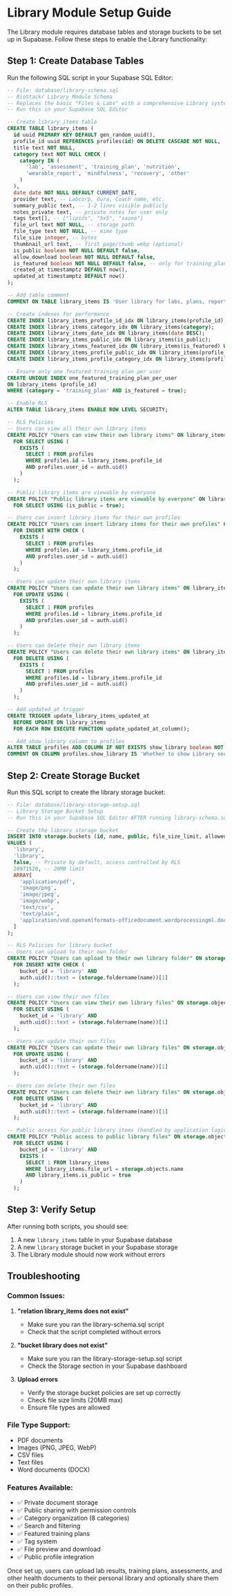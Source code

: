 # Library Module Setup Guide

The Library module requires database tables and storage buckets to be set up in Supabase. Follow these steps to enable the Library functionality:

## Step 1: Create Database Tables

Run the following SQL script in your Supabase SQL Editor:

```sql
-- File: database/library-schema.sql
-- BioStackr Library Module Schema
-- Replaces the basic "Files & Labs" with a comprehensive Library system
-- Run this in your Supabase SQL Editor

-- Create library_items table
CREATE TABLE library_items (
  id uuid PRIMARY KEY DEFAULT gen_random_uuid(),
  profile_id uuid REFERENCES profiles(id) ON DELETE CASCADE NOT NULL,
  title text NOT NULL,
  category text NOT NULL CHECK (
    category IN (
      'lab', 'assessment', 'training_plan', 'nutrition',
      'wearable_report', 'mindfulness', 'recovery', 'other'
    )
  ),
  date date NOT NULL DEFAULT CURRENT_DATE,
  provider text, -- Labcorp, Oura, Coach name, etc.
  summary_public text, -- 1-2 lines visible publicly
  notes_private text, -- private notes for user only
  tags text[], -- ["lipids", "5x5", "sauna"]
  file_url text NOT NULL, -- storage path
  file_type text NOT NULL, -- mime type
  file_size integer, -- bytes
  thumbnail_url text, -- first page/thumb webp (optional)
  is_public boolean NOT NULL DEFAULT false,
  allow_download boolean NOT NULL DEFAULT false,
  is_featured boolean NOT NULL DEFAULT false, -- only for training_plan
  created_at timestamptz DEFAULT now(),
  updated_at timestamptz DEFAULT now()
);

-- Add table comment
COMMENT ON TABLE library_items IS 'User library for labs, plans, reports, and other health documents';

-- Create indexes for performance
CREATE INDEX library_items_profile_id_idx ON library_items(profile_id);
CREATE INDEX library_items_category_idx ON library_items(category);
CREATE INDEX library_items_date_idx ON library_items(date DESC);
CREATE INDEX library_items_public_idx ON library_items(is_public);
CREATE INDEX library_items_featured_idx ON library_items(is_featured) WHERE is_featured = true;
CREATE INDEX library_items_profile_public_idx ON library_items(profile_id, is_public);
CREATE INDEX library_items_profile_category_idx ON library_items(profile_id, category);

-- Ensure only one featured training plan per user
CREATE UNIQUE INDEX one_featured_training_plan_per_user 
ON library_items (profile_id) 
WHERE (category = 'training_plan' AND is_featured = true);

-- Enable RLS
ALTER TABLE library_items ENABLE ROW LEVEL SECURITY;

-- RLS Policies
-- Users can view all their own library items
CREATE POLICY "Users can view their own library items" ON library_items
  FOR SELECT USING (
    EXISTS (
      SELECT 1 FROM profiles 
      WHERE profiles.id = library_items.profile_id 
      AND profiles.user_id = auth.uid()
    )
  );

-- Public library items are viewable by everyone
CREATE POLICY "Public library items are viewable by everyone" ON library_items
  FOR SELECT USING (is_public = true);

-- Users can insert library items for their own profiles
CREATE POLICY "Users can insert library items for their own profiles" ON library_items
  FOR INSERT WITH CHECK (
    EXISTS (
      SELECT 1 FROM profiles 
      WHERE profiles.id = library_items.profile_id 
      AND profiles.user_id = auth.uid()
    )
  );

-- Users can update their own library items
CREATE POLICY "Users can update their own library items" ON library_items
  FOR UPDATE USING (
    EXISTS (
      SELECT 1 FROM profiles 
      WHERE profiles.id = library_items.profile_id 
      AND profiles.user_id = auth.uid()
    )
  );

-- Users can delete their own library items
CREATE POLICY "Users can delete their own library items" ON library_items
  FOR DELETE USING (
    EXISTS (
      SELECT 1 FROM profiles 
      WHERE profiles.id = library_items.profile_id 
      AND profiles.user_id = auth.uid()
    )
  );

-- Add updated_at trigger
CREATE TRIGGER update_library_items_updated_at 
  BEFORE UPDATE ON library_items
  FOR EACH ROW EXECUTE FUNCTION update_updated_at_column();

-- Add show_library column to profiles
ALTER TABLE profiles ADD COLUMN IF NOT EXISTS show_library boolean NOT NULL DEFAULT true;
COMMENT ON COLUMN profiles.show_library IS 'Whether to show Library section on public profile';
```

## Step 2: Create Storage Bucket

Run this SQL script to create the library storage bucket:

```sql
-- File: database/library-storage-setup.sql
-- Library Storage Bucket Setup
-- Run this in your Supabase SQL Editor AFTER running library-schema.sql

-- Create the library storage bucket
INSERT INTO storage.buckets (id, name, public, file_size_limit, allowed_mime_types)
VALUES (
  'library',
  'library',
  false, -- Private by default, access controlled by RLS
  20971520, -- 20MB limit
  ARRAY[
    'application/pdf',
    'image/png',
    'image/jpeg',
    'image/webp',
    'text/csv',
    'text/plain',
    'application/vnd.openxmlformats-officedocument.wordprocessingml.document'
  ]
);

-- RLS Policies for library bucket
-- Users can upload to their own folder
CREATE POLICY "Users can upload to their own library folder" ON storage.objects
  FOR INSERT WITH CHECK (
    bucket_id = 'library' AND
    auth.uid()::text = (storage.foldername(name))[1]
  );

-- Users can view their own files
CREATE POLICY "Users can view their own library files" ON storage.objects
  FOR SELECT USING (
    bucket_id = 'library' AND
    auth.uid()::text = (storage.foldername(name))[1]
  );

-- Users can update their own files
CREATE POLICY "Users can update their own library files" ON storage.objects
  FOR UPDATE USING (
    bucket_id = 'library' AND
    auth.uid()::text = (storage.foldername(name))[1]
  );

-- Users can delete their own files
CREATE POLICY "Users can delete their own library files" ON storage.objects
  FOR DELETE USING (
    bucket_id = 'library' AND
    auth.uid()::text = (storage.foldername(name))[1]
  );

-- Public access for public library items (handled by application logic)
CREATE POLICY "Public access to public library files" ON storage.objects
  FOR SELECT USING (
    bucket_id = 'library' AND
    EXISTS (
      SELECT 1 FROM library_items 
      WHERE library_items.file_url = storage.objects.name
      AND library_items.is_public = true
    )
  );
```

## Step 3: Verify Setup

After running both scripts, you should see:

1. A new `library_items` table in your Supabase database
2. A new `library` storage bucket in your Supabase storage
3. The Library module should now work without errors

## Troubleshooting

### Common Issues:

1. **"relation library_items does not exist"**
   - Make sure you ran the library-schema.sql script
   - Check that the script completed without errors

2. **"bucket library does not exist"**
   - Make sure you ran the library-storage-setup.sql script
   - Check the Storage section in your Supabase dashboard

3. **Upload errors**
   - Verify the storage bucket policies are set up correctly
   - Check file size limits (20MB max)
   - Ensure file types are allowed

### File Type Support:
- PDF documents
- Images (PNG, JPEG, WebP)
- CSV files
- Text files
- Word documents (DOCX)

### Features Available:
- ✅ Private document storage
- ✅ Public sharing with permission controls
- ✅ Category organization (8 categories)
- ✅ Search and filtering
- ✅ Featured training plans
- ✅ Tag system
- ✅ File preview and download
- ✅ Public profile integration

Once set up, users can upload lab results, training plans, assessments, and other health documents to their personal library and optionally share them on their public profiles.
